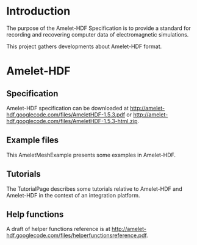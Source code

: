 # Introduction #

The purpose of the Amelet-HDF Specification is to provide a standard for recording and recovering computer data of electromagnetic simulations.

This project gathers developments about Amelet-HDF format.

# Amelet-HDF #

## Specification ##

Amelet-HDF specification can be downloaded at http://amelet-hdf.googlecode.com/files/AmeletHDF-1.5.3.pdf or http://amelet-hdf.googlecode.com/files/AmeletHDF-1.5.3-html.zip.

## Example files ##

This AmeletMeshExample presents some examples in Amelet-HDF.

## Tutorials ##

The TutorialPage describes some tutorials relative to Amelet-HDF and Amelet-HDF in the context of an integration platform.

## Help functions ##

A draft of helper functions reference is at http://amelet-hdf.googlecode.com/files/helperfunctionsreference.pdf.
